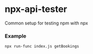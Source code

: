 # npx-api-tester
 Common setup for testing npm with npx 

### Example

`npx run-func index.js getBookings`
